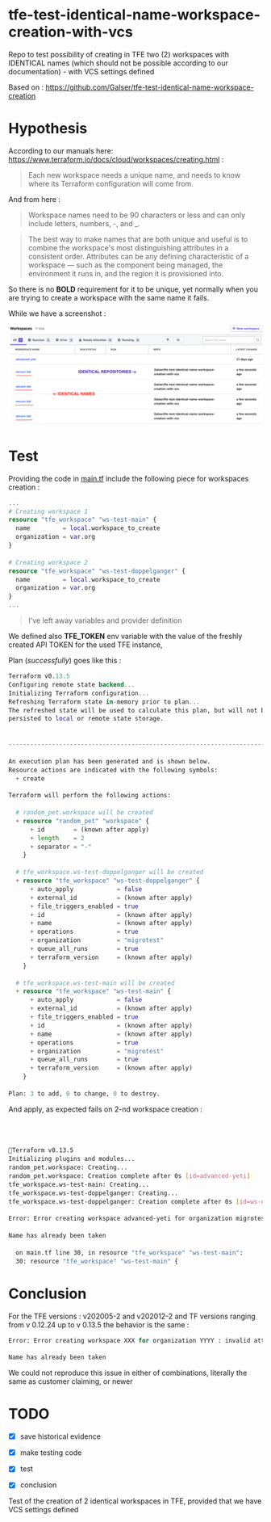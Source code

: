 # tfe-test-identical-name-workspace-creation-with-vcs
Repo to test possibility of creating in TFE two (2) workspaces with IDENTICAL names (which should not be possible according to our documentation) - with VCS settings defined

Based on : https://github.com/Galser/tfe-test-identical-name-workspace-creation

# Hypothesis

According to our manuals here: https://www.terraform.io/docs/cloud/workspaces/creating.html :

> Each new workspace needs a unique name, and needs to know where its Terraform configuration will come from.

And from here : 

> Workspace names need to be 90 characters or less and can only include letters, numbers, -, and _.

> The best way to make names that are both unique and useful is to combine the workspace's most distinguishing attributes in a consistent order. Attributes can be any defining characteristic of a workspace — such as the component being managed, the environment it runs in, and the region it is provisioned into.

So there is no **BOLD** requirement for it to be unique, yet normally when you are trying to create a workspace with the same name it fails.

While we have a screenshot : 

![identically named_workspaces screenshot](identically_named_workspaces.png)

# Test

Providing the code in [main.tf](main.tf) include the following piece for workspaces creation : 

```Terraform
...
# Creating workspace 1 
resource "tfe_workspace" "ws-test-main" {
  name         = local.workspace_to_create
  organization = var.org
}

# Creating workspace 2
resource "tfe_workspace" "ws-test-doppelganger" {
  name         = local.workspace_to_create
  organization = var.org
}
...
```
> I've left away variables and provider definition

We defined also **TFE_TOKEN** env variable with the value of the freshly created API TOKEN for the used TFE instance,

Plan (*successfully*) goes like this : 

```Terraform
Terraform v0.13.5
Configuring remote state backend...
Initializing Terraform configuration...
Refreshing Terraform state in-memory prior to plan...
The refreshed state will be used to calculate this plan, but will not be
persisted to local or remote state storage.


------------------------------------------------------------------------

An execution plan has been generated and is shown below.
Resource actions are indicated with the following symbols:
  + create

Terraform will perform the following actions:

  # random_pet.workspace will be created
  + resource "random_pet" "workspace" {
      + id        = (known after apply)
      + length    = 2
      + separator = "-"
    }

  # tfe_workspace.ws-test-doppelganger will be created
  + resource "tfe_workspace" "ws-test-doppelganger" {
      + auto_apply            = false
      + external_id           = (known after apply)
      + file_triggers_enabled = true
      + id                    = (known after apply)
      + name                  = (known after apply)
      + operations            = true
      + organization          = "migrotest"
      + queue_all_runs        = true
      + terraform_version     = (known after apply)
    }

  # tfe_workspace.ws-test-main will be created
  + resource "tfe_workspace" "ws-test-main" {
      + auto_apply            = false
      + external_id           = (known after apply)
      + file_triggers_enabled = true
      + id                    = (known after apply)
      + name                  = (known after apply)
      + operations            = true
      + organization          = "migrotest"
      + queue_all_runs        = true
      + terraform_version     = (known after apply)
    }

Plan: 3 to add, 0 to change, 0 to destroy.
```

And apply, as expected fails on 2-nd workspace creation : 

```bash
 
 
 
Terraform v0.13.5
Initializing plugins and modules...
random_pet.workspace: Creating...
random_pet.workspace: Creation complete after 0s [id=advanced-yeti]
tfe_workspace.ws-test-main: Creating...
tfe_workspace.ws-test-doppelganger: Creating...
tfe_workspace.ws-test-doppelganger: Creation complete after 0s [id=ws-qqiWXbvjZkNVvcbS]

Error: Error creating workspace advanced-yeti for organization migrotest: invalid attribute

Name has already been taken

  on main.tf line 30, in resource "tfe_workspace" "ws-test-main":
  30: resource "tfe_workspace" "ws-test-main" {
```

# Conclusion

For the TFE versions : v202005-2 and v202012-2 and TF versions ranging from v 0.12.24 up to v 0.13.5 the behavior is the same : 

```Terraform
Error: Error creating workspace XXX for organization YYYY : invalid attribute

Name has already been taken
```

We could not reproduce this issue in either of combinations, literally the same as customer claiming, or newer

# TODO

- [x] save historical evidence
- [x] make testing code
- [x] test
- [x] conclusion


Test of the creation of 2 identical workspaces in TFE, provided that we have VCS settings defined
